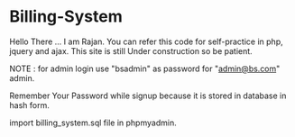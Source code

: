 # Billing-System
Hello There ... I am Rajan. You can refer this code for self-practice in php, jquery and ajax.
This site is still Under construction so be patient. 

NOTE : for admin login use "bsadmin" as password for "admin@bs.com" admin.

Remember Your Password while signup because it is stored in database in hash form.

import billing_system.sql file in phpmyadmin.
